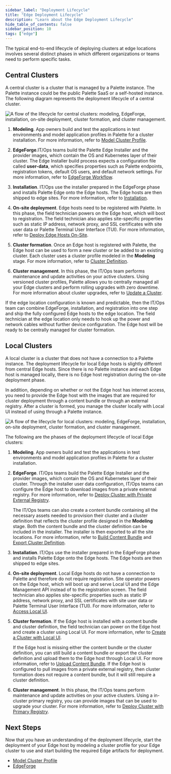 ```yaml
---
sidebar_label: "Deployment Lifecycle"
title: "Edge Deployment Lifecycle"
description: "Learn about the Edge Deployment Lifecycle"
hide_table_of_contents: false
sidebar_position: 10
tags: ["edge"]
---
```


The typical end-to-end lifecycle of deploying clusters at edge locations involves several distinct phases in which
different organizations or teams need to perform specific tasks.

## Central Clusters

A central cluster is a cluster that is managed by a Palette instance. The Palette instance could be the public Palette
SaaS or a self-hosted instance. The following diagram represents the deployment lifecycle of a central cluster.

![A flow of the lifecycle for central clusters: modeling, EdgeForge, installation, on-site deployment, cluster formation, and cluster management. ](/native-edge-deployment-lifecycle.webp)

1. **Modeling**. App owners build and test the applications in test environments and model application profiles in
   Palette for a cluster installation. For more information, refer to
   [Model Cluster Profile](./site-deployment/model-profile.md).

2. **EdgeForge**.IT/Ops teams build the Palette Edge Installer and the provider images, which contain the OS and
   Kubernetes layer of their cluster. The Edge Installer build process expects a configuration file called
   **user-data**, which specifies properties such as Palette endpoints, registration tokens, default OS users, and
   default network settings. For more information, refer to
   [EdgeForge Workflow](./edgeforge-workflow/edgeforge-workflow.md).

3. **Installation**. IT/Ops use the installer prepared in the EdgeForge phase and installs Palette Edge onto the Edge
   hosts. The Edge hosts are then shipped to edge sites. For more information, refer to
   [Installation](./site-deployment/site-installation/site-installation.md).

4. **On-site deployment**. Edge hosts need to be registered with Palette. In this phase, the field technician powers on
   the Edge host, which will boot to registration. The field technician also applies site-specific properties such as
   static IP address, network proxy, and SSL certificates with site user data or Palette Terminal User Interface (TUI).
   For more information, refer to [Deploy Edge Hosts On-Site](./site-deployment/site-installation/site-installation.md).

5. **Cluster formation**. Once an Edge host is registered with Palette, the Edge host can be used to form a new cluster
   or be added to an existing cluster. Each cluster uses a cluster profile modeled in the **Modeling** stage. For more
   information, refer to [Cluster Definition](./site-deployment/cluster-deployment.md).

6. **Cluster management**. In this phase, the IT/Ops team performs maintenance and update activities on your active
   clusters. Using versioned cluster profiles, Palette allows you to centrally managed all your Edge clusters and
   perform rolling upgrades with zero downtime. For more information about cluster upgrades, refer to
   [Update a Cluster](../cluster-management/cluster-updates.md).

If the edge location configuration is known and predictable, then the IT/Ops team can combine EdgeForge, installation,
and registration into one step and ship the fully configured Edge hosts to the edge location. The field technician at
the edge location only needs to hook up the power and network cables without further device configuration. The Edge host
will be ready to be centrally managed for cluster formation.

## Local Clusters

A local cluster is a cluster that does not have a connection to a Palette instance. The deployment lifecycle for local
Edge hosts is slightly different from central Edge hosts. Since there is no Palette instance and each Edge host is
managed locally, there is no Edge host registration during the on-site deployment phase.

In addition, depending on whether or not the Edge host has internet access, you need to provide the Edge host with the
images that are required for cluster deployment through a content bundle or through an external registry. After a
cluster is formed, you manage the cluster locally with Local UI instead of using through a Palette instance.

![A flow of the lifecycle for local clusters: modeling, EdgeForge, installation, on-site deployment, cluster formation, and cluster management. ](/cluster_edge_edge-deployment-lifecycle-airgap.webp)

The following are the phases of the deployment lifecycle of local Edge clusters:

1. **Modeling**. App owners build and test the applications in test environments and model application profiles in
   Palette for a cluster installation.

2. **EdgeForge**. IT/Ops teams build the Palette Edge Installer and the provider images, which contain the OS and
   Kubernetes layer of their cluster. Through the installer user data configuration, IT/Ops teams can configure the Edge
   host to download images from a private external registry. For more information, refer to
   [Deploy Cluster with Private External Registry](./site-deployment/deploy-custom-registries/deploy-external-registry.md).

   The IT/Ops teams can also create a content bundle containing all the necessary assets needed to provision their
   cluster and a cluster definition that reflects the cluster profile designed in the **Modeling** stage. Both the
   content bundle and the cluster definition can be included in the installer. The installer is then exported to all the
   site locations. For more information, refer to
   [Build Content Bundle](./edgeforge-workflow/palette-canvos/build-content-bundle.md) and
   [Export Cluster Definition](./local-ui/cluster-management/export-cluster-definition.md).

3. **Installation**. IT/Ops use the installer prepared in the EdgeForge phase and installs Palette Edge onto the Edge
   hosts. The Edge hosts are then shipped to edge sites.

4. **On-site deployment**. Local Edge hosts do not have a connection to Palette and therefore do not require
   registration. Site operator powers on the Edge host, which will boot up and serve Local UI and the Edge Management
   API instead of to the registration screen. The field technician also applies site-specific properties such as static
   IP address, network proxy, and SSL certificates with site user data or Palette Terminal User Interface (TUI). For
   more information, refer to [Access Local UI](./local-ui/host-management/access-console.md).

5. **Cluster formation**. If the Edge host is installed with a content bundle and cluster definition, the field
   technician can power on the Edge host and create a cluster using Local UI. For more information, refer to
   [Create a Cluster with Local UI](./local-ui/cluster-management/create-cluster.md).

   If the Edge host is missing either the content bundle or the cluster definition, you can still build a content bundle
   or export the cluster definition and upload them to the Edge host through Local UI. For more information, refer to
   [Upload Content Bundle](./local-ui/cluster-management/upload-content-bundle.md). If the Edge host is configured to
   pull images from a private external registry, then cluster formation does not require a content bundle, but it will
   still require a cluster definition.

6. **Cluster management**. In this phase, the IT/Ops teams perform maintenance and update activities on your active
   clusters. Using a in-cluster primary registry, you can provide images that can be used to upgrade your cluster. For
   more information, refer to
   [Deploy Cluster with Primary Registry](./site-deployment/deploy-custom-registries/deploy-primary-registry.md).

## Next Steps

Now that you have an understanding of the deployment lifecycle, start the deployment of your Edge host by modeling a
cluster profile for your Edge cluster to use and start building the required Edge artifacts for deployment.

- [Model Cluster Profile](./site-deployment/model-profile.md)
- [EdgeForge](./edgeforge-workflow/edgeforge-workflow.md)
